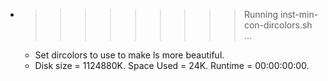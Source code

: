 * >>>>>>>>> Running inst-min-con-dircolors.sh ...
  * Set dircolors to use  to make ls more beautiful.
  * Disk size = 1124880K. Space Used = 24K. Runtime = 00:00:00:00.
